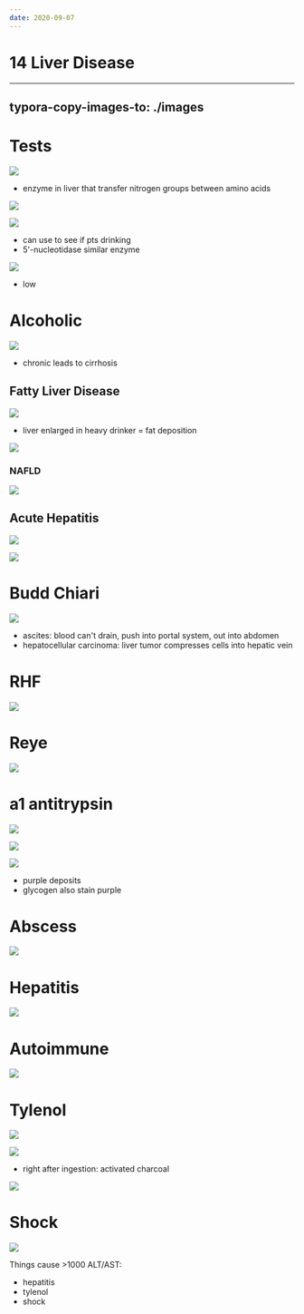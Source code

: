 ```yaml
---
date: 2020-09-07
---
```


# 14 Liver Disease
---

## typora-copy-images-to: ./images

# Tests

![](https://photos.thisispiggy.com/file/wikiFiles/3FD86DCD-FB00-44F9-BE51-ABE9B44411C0.jpg)

- enzyme in liver that transfer nitrogen groups between amino acids

![](https://photos.thisispiggy.com/file/wikiFiles/930DEED8-8FE7-4D09-98DF-75D1F5AA56DF.jpg)

![](https://photos.thisispiggy.com/file/wikiFiles/4C4AD767-5A1E-416A-92A0-016E53E32686.jpg)

- can use to see if pts drinking
- 5'-nucleotidase similar enzyme

![](https://photos.thisispiggy.com/file/wikiFiles/0F768260-E538-4134-AD81-6C86EB5C2671.jpg)

- low

# Alcoholic

![](https://photos.thisispiggy.com/file/wikiFiles/F3A21D7A-255A-4287-9473-27FEA7658F43.jpg)

- chronic leads to cirrhosis

## Fatty Liver Disease

![](https://photos.thisispiggy.com/file/wikiFiles/0E8F1047-526B-4165-8A89-4E0C146E1608.jpg)

- liver enlarged in heavy drinker = fat deposition

![](https://photos.thisispiggy.com/file/wikiFiles/512529DC-B5EF-4FFD-9445-F82621D2198D.jpg)

### NAFLD

![](https://photos.thisispiggy.com/file/wikiFiles/FD59B24C-0609-4AB9-B2BE-E4FC4041E7F1.jpg)

## Acute Hepatitis

![](https://photos.thisispiggy.com/file/wikiFiles/211B63AC-50FA-49D4-B0C1-4C7F5C6FB1EC.jpg)

![](https://photos.thisispiggy.com/file/wikiFiles/928C85FB-6414-4A53-9CBE-E5D56F3B8786.jpg)

# Budd Chiari

![](https://photos.thisispiggy.com/file/wikiFiles/497F06C4-C7B2-4845-89E4-5A6B9283F983.jpg)

- ascites: blood can't drain, push into portal system, out into abdomen
- hepatocellular carcinoma: liver tumor compresses cells into hepatic vein

# RHF

![](https://photos.thisispiggy.com/file/wikiFiles/44C3E4DC-CB0E-460B-9F19-08F9651E5C1F.jpg)

# Reye

![](https://photos.thisispiggy.com/file/wikiFiles/94282AF9-DE97-4617-A311-EFC7D2C847F9.jpg)

# a1 antitrypsin

![](https://photos.thisispiggy.com/file/wikiFiles/27113798-B2FE-4FC6-97CF-1B0662F2E81D.jpg)

![](https://photos.thisispiggy.com/file/wikiFiles/0E546041-E8FF-4209-9E35-C0497E7D1273.jpg)

![](https://photos.thisispiggy.com/file/wikiFiles/882FE7D8-9826-456B-B729-353A3EA9889F.jpg)

- purple deposits
- glycogen also stain purple

# Abscess

![](https://photos.thisispiggy.com/file/wikiFiles/C54DBE74-5EC2-4EB8-8CE0-2DBC7A14AE5A.jpg)

# Hepatitis

![](https://photos.thisispiggy.com/file/wikiFiles/E1576CC4-B4C3-43EF-8DDC-E9F293E62316.jpg)

# Autoimmune

![](https://photos.thisispiggy.com/file/wikiFiles/96BA64DF-8337-4D7A-BF93-C65C11302DF5.jpg)

# Tylenol

![](https://photos.thisispiggy.com/file/wikiFiles/8B8AF0C8-A053-4E21-9040-77B5C4047E67.jpg)

![](https://photos.thisispiggy.com/file/wikiFiles/80803937-8315-4245-901C-7E349AB5DDA9.jpg)

- right after ingestion: activated charcoal

![](https://photos.thisispiggy.com/file/wikiFiles/37676444-E449-409A-9A4C-5F59CF0E7E36.jpg)

# Shock

![](https://photos.thisispiggy.com/file/wikiFiles/032AF64B-AFBE-4969-ABB7-B69C9C1F0A89.jpg)

Things cause >1000 ALT/AST:

- hepatitis
- tylenol
- shock
